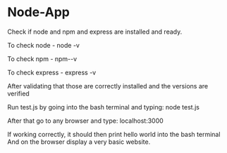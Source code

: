 # Node-App

Check if node and npm and express are installed and ready.

To check node - node -v

To check npm - npm--v

To check express - express -v

After validating that those are correctly installed and
 the versions are verified

Run test.js by going into the bash terminal and typing: node test.js

After that go to any browser and type: localhost:3000

If working correctly, it should then print hello world into the bash terminal
And on the browser display a very basic website.
